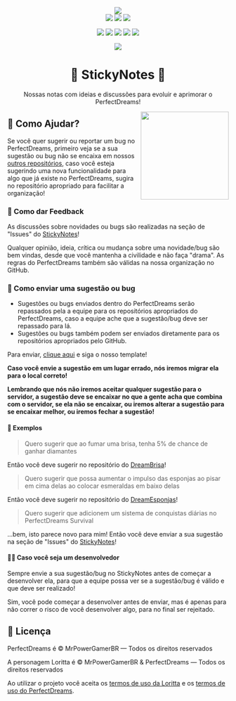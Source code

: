 <p align="center">
<img src="https://perfectdreams.net/assets/img/perfectdreams_logo.png">
<br>
<a href="https://perfectdreams.net/"><img src="https://perfectdreams.net/assets/img/perfectdreams_badge.png?v2"></a>
<a href="https://perfectdreams.net/loja"><img src="https://img.shields.io/badge/donate-perfectdreams-00CE44.svg"></a>
<a href="https://loritta.website/donate"><img src="https://img.shields.io/badge/donate-loritta-00CE44.svg"></a>
</p>
<p align="center">
<a href="https://perfectdreams.net/discord"><img src="https://discordapp.com/api/guilds/320248230917046282/widget.png"></a>
<a href="https://fb.me/perfectdreamsmc"><img src="https://img.shields.io/badge/👍 Curtir-PerfectDreams 🎮-3B5998.svg?longCache=true"></a>
<a href="https://twitter.com/intent/user?screen_name=perfectdreamsmc"><img src="https://img.shields.io/twitter/follow/perfectdreamsmc.svg?style=social&label=Seguir%20PerfectDreams"></a>
<a href="https://twitter.com/intent/user?screen_name=MrPowerGamerBR"><img src="https://img.shields.io/twitter/follow/mrpowergamerbr.svg?style=social&label=Seguir%20MrPowerGamerBR"></a>
<a href="https://mrpowergamerbr.com/"><img src="https://img.shields.io/badge/website-mrpowergamerbr-blue.svg"></a>
</p>
<p align="center">
<a href="https://perfectdreams.net/open-source">
<img src="https://perfectdreams.net/assets/img/perfectdreams_opensource_iniciative_rounded.png">
</a>
</p>
<h1 align="center">📝 StickyNotes 📝</h1>
<p align="center">Nossas notas com ideias e discussões para evoluir e aprimorar o PerfectDreams!</p>

<img width="200" align="right" src="https://i.imgur.com/jDknqWk.png">

## 💁 Como Ajudar?

Se você quer sugerir ou reportar um bug no PerfectDreams, primeiro veja se a sua sugestão ou bug não se encaixa em nossos [outros repositórios](https://github.com/PerfectDreams), caso você esteja sugerindo uma nova funcionalidade para algo que já existe no PerfectDreams, sugira no repositório apropriado para facilitar a organização!

### 📣 Como dar Feedback

As discussões sobre novidades ou bugs são realizadas na seção de "Issues" do [StickyNotes](https://github.com/PerfectDreams/StickyNotes/issues)!

Qualquer opinião, ideia, crítica ou mudança sobre uma novidade/bug são bem vindas, desde que você mantenha a civilidade e não faça "drama". As regras do PerfectDreams também são válidas na nossa organização no GitHub. 

### 📄 Como enviar uma sugestão ou bug

* Sugestões ou bugs enviados dentro do PerfectDreams serão repassados pela a equipe para os repositórios apropriados do PerfectDreams, caso a equipe ache que a sugestão/bug deve ser repassado para lá.
* Sugestões ou bugs também podem ser enviados diretamente para os repositórios apropriados pelo GitHub.

Para enviar, [clique aqui](https://github.com/PerfectDreams/StickyNotes/issues/new/choose) e siga o nosso template!

**Caso você envie a sugestão em um lugar errado, nós iremos migrar ela para o local correto!**

**Lembrando que nós não iremos aceitar qualquer sugestão para o servidor, a sugestão deve se encaixar no que a gente acha que combina com o servidor, se ela não se encaixar, ou iremos alterar a sugestão para se encaixar melhor, ou iremos fechar a sugestão!**

#### 🤔 Exemplos
> Quero sugerir que ao fumar uma brisa, tenha 5% de chance de ganhar diamantes

Então você deve sugerir no repositório do [DreamBrisa](https://github.com/PerfectDreams/DreamBrisa)!

> Quero sugerir que possa aumentar o impulso das esponjas ao pisar em cima delas ao colocar esmeraldas em baixo delas

Então você deve sugerir no repositório do [DreamEsponjas](https://github.com/PerfectDreams/DreamEsponjas)!

> Quero sugerir que adicionem um sistema de conquistas diárias no PerfectDreams Survival

...bem, isto parece novo para mim! Então você deve enviar a sua sugestão na seção de "Issues" do [StickyNotes](https://github.com/PerfectDreams/StickyNotes/issues)!

#### 👨‍💻 Caso você seja um desenvolvedor

Sempre envie a sua sugestão/bug no StickyNotes antes de começar a desenvolver ela, para que a equipe possa ver se a sugestão/bug é válido e que deve ser realizado!

Sim, você pode começar a desenvolver antes de enviar, mas é apenas para não correr o risco de você desenvolver algo, para no final ser rejeitado.

## 📄 Licença

PerfectDreams é © MrPowerGamerBR — Todos os direitos reservados

A personagem Loritta é © MrPowerGamerBR & PerfectDreams — Todos os direitos reservados

Ao utilizar o projeto você aceita os [termos de uso da Loritta](https://loritta.website/privacy) e os [termos de uso do PerfectDreams](https://perfectdreams.net/privacy).
